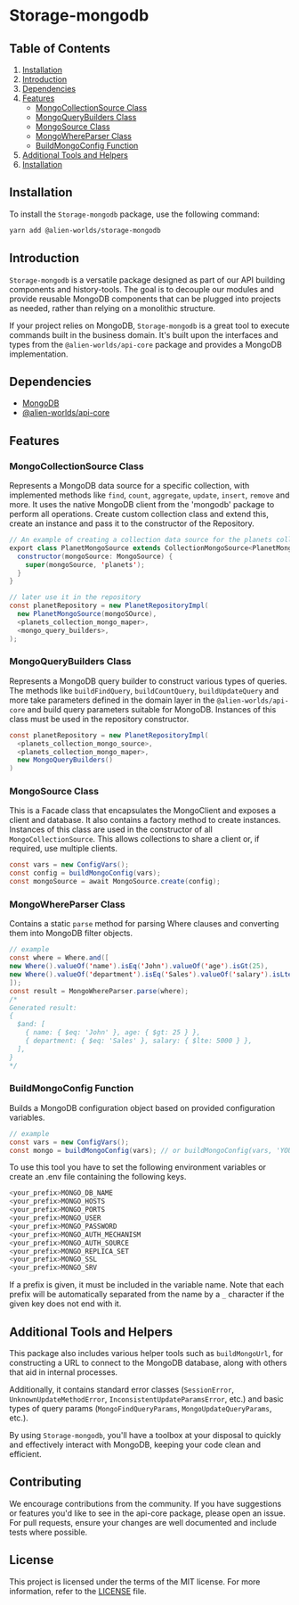 # Storage-mongodb

## Table of Contents

1. [Installation](#installation)
2. [Introduction](#introduction)
3. [Dependencies](#dependencies)
4. [Features](#features)
   - [MongoCollectionSource Class](#mongocollectionsource-class)
   - [MongoQueryBuilders Class](#mongoquerybuilders-class)
   - [MongoSource Class](#mongosource-class)
   - [MongoWhereParser Class](#mongowhereparser-class)
   - [BuildMongoConfig Function](#buildmongoconfig-function)
5. [Additional Tools and Helpers](#additional-tools-and-helpers)
6. [Installation](#installation)

## Installation

To install the `Storage-mongodb` package, use the following command:

```bash
yarn add @alien-worlds/storage-mongodb
```

## Introduction

`Storage-mongodb` is a versatile package designed as part of our API building components and history-tools. The goal is to decouple our modules and provide reusable MongoDB components that can be plugged into projects as needed, rather than relying on a monolithic structure.

If your project relies on MongoDB, `Storage-mongodb` is a great tool to execute commands built in the business domain. It's built upon the interfaces and types from the `@alien-worlds/api-core` package and provides a MongoDB implementation.

## Dependencies

- [MongoDB](https://github.com/mongodb)
- [@alien-worlds/api-core](https://github.com/Alien-Worlds/api-core)


## Features

### MongoCollectionSource Class

Represents a MongoDB data source for a specific collection, with implemented methods like `find`, `count`, `aggregate`, `update`, `insert`, `remove` and more. It uses the native MongoDB client from the 'mongodb' package to perform all operations. Create custom collection class and extend this, create an instance and pass it to the constructor of the Repository.

```java
// An example of creating a collection data source for the planets collection
export class PlanetMongoSource extends CollectionMongoSource<PlanetMongoModel> {
  constructor(mongoSource: MongoSource) {
    super(mongoSource, 'planets');
  }
}

// later use it in the repository
const planetRepository = new PlanetRepositoryImpl(
  new PlanetMongoSource(mongoSOurce),
  <planets_collection_mongo_maper>,
  <mongo_query_builders>,
);

```
### MongoQueryBuilders Class

Represents a MongoDB query builder to construct various types of queries. The methods like `buildFindQuery`, `buildCountQuery`, `buildUpdateQuery` and more take parameters defined in the domain layer in the `@alien-worlds/api-core` and build query parameters suitable for MongoDB. Instances of this class must be used in the repository constructor.

```java
const planetRepository = new PlanetRepositoryImpl(
  <planets_collection_mongo_source>,
  <planets_collection_mongo_maper>,
  new MongoQueryBuilders()
)
```

### MongoSource Class

This is a Facade class that encapsulates the MongoClient and exposes a client and database. It also contains a factory method to create instances. Instances of this class are used in the constructor of all `MongoCollectionSource`. This allows collections to share a client or, if required, use multiple clients.
```java
const vars = new ConfigVars();
const config = buildMongoConfig(vars);
const mongoSource = await MongoSource.create(config);
```

### MongoWhereParser Class

Contains a static `parse` method for parsing Where clauses and converting them into MongoDB filter objects.
```java
// example
const where = Where.and([
new Where().valueOf('name').isEq('John').valueOf('age').isGt(25),
new Where().valueOf('department').isEq('Sales').valueOf('salary').isLte(5000),
]);
const result = MongoWhereParser.parse(where);
/*
Generated result:
{
  $and: [
    { name: { $eq: 'John' }, age: { $gt: 25 } },
    { department: { $eq: 'Sales' }, salary: { $lte: 5000 } },
  ],
}
*/
```

### BuildMongoConfig Function

Builds a MongoDB configuration object based on provided configuration variables.
```java
// example
const vars = new ConfigVars();
const mongo = buildMongoConfig(vars); // or buildMongoConfig(vars, 'YOUR_PREFIX');

```
To use this tool you have to set the following environment variables or create an .env file containing the following keys.

```bash
<your_prefix>MONGO_DB_NAME
<your_prefix>MONGO_HOSTS
<your_prefix>MONGO_PORTS
<your_prefix>MONGO_USER
<your_prefix>MONGO_PASSWORD
<your_prefix>MONGO_AUTH_MECHANISM
<your_prefix>MONGO_AUTH_SOURCE
<your_prefix>MONGO_REPLICA_SET
<your_prefix>MONGO_SSL
<your_prefix>MONGO_SRV
```
If a prefix is given, it must be included in the variable name. Note that each prefix will be automatically separated from the name by a `_` character if the given key does not end with it.


## Additional Tools and Helpers

This package also includes various helper tools such as `buildMongoUrl`, for constructing a URL to connect to the MongoDB database, along with others that aid in internal processes.

Additionally, it contains standard error classes (`SessionError`, `UnknownUpdateMethodError`, `InconsistentUpdateParamsError`, etc.) and basic types of query params (`MongoFindQueryParams`, `MongoUpdateQueryParams`, etc.).

By using `Storage-mongodb`, you'll have a toolbox at your disposal to quickly and effectively interact with MongoDB, keeping your code clean and efficient.

## Contributing

We encourage contributions from the community. If you have suggestions or features you'd like to see in the api-core package, please open an issue. For pull requests, ensure your changes are well documented and include tests where possible.

## License

This project is licensed under the terms of the MIT license. For more information, refer to the [LICENSE](./LICENSE) file.


